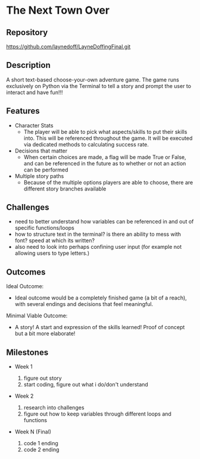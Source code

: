 # The Next Town Over

## Repository
<https://github.com/laynedoff/LayneDoffingFinal.git>

## Description
A short text-based choose-your-own adventure game. The game runs exclusively on Python via the Terminal to tell a story and prompt the user to interact and have fun!!!

## Features
- Character Stats
	- The player will be able to pick what aspects/skills to put their skills into. This will be referenced throughout the game. It will be executed via dedicated methods to calculating success rate.
- Decisions that matter
	- When certain choices are made, a flag will be made True or False, and can be referenced in the future as to whether or not an action can be performed
- Multiple story paths
	- Because of the multiple options players are able to choose, there are different story branches available

## Challenges
- need to better understand how variables can be referenced in and out of specific functions/loops
- how to structure text in the terminal? is there an ability to mess with font? speed at which its written?
- also need to look into perhaps confining user input (for example not allowing users to type letters.)

## Outcomes
Ideal Outcome:
- Ideal outcome would be a completely finished game (a bit of a reach), with several endings and decisions that feel meaningful.

Minimal Viable Outcome:
- A story! A start and expression of the skills learned! Proof of concept but a bit more elaborate!

## Milestones

- Week 1
  1. figure out story
  2. start coding, figure out what i do/don't understand

- Week 2
  1. research into challenges
  2. figure out how to keep variables through different loops and functions

- Week N (Final)
  1. code 1 ending
  2. code 2 ending